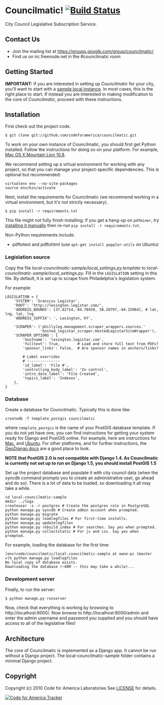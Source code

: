 Councilmatic! [![Build Status](https://travis-ci.org/codeforamerica/councilmatic.png)](http://travis-ci.org/codeforamerica/councilmatic)
=============
City Council Legislative Subscription Service.

Contact Us
----------
- Join the mailing list at https://groups.google.com/group/councilmatic/
- Find us on irc.freenode.net in the #councilmatic room

Getting Started
---------------
**IMPORTANT:** If you are interested in setting up *Councilmatic* for your city, you'll want to start with a [sample local instance](https://github.com/mjumbewu/sample-local-councilmatic/). In most cases, this is the right place to start. If instead you are interested in making modification to the core of *Councilmatic*, proceed with these instructions.

Installation
------------
First check out the project code.

    $ git clone git://github.com/codeforamerica/councilmatic.git

To work on your own instance of Councilmatic, you should first get Python
installed. Follow the instructions for doing so on your platform. For example,
[Mac OS X Mountain Lion 10.8](http://hackercodex.com/guide/python-virtualenv-on-mac-osx-mountain-lion-10.8/).

We recommend setting up a virtual environment for working with any project, so that you can manage your project-specific dependencies. This is optional but recommended:

    virtualenv env --no-site-packages
    source env/bin/activate

Next, install the requirements for Councilmatic (we recommend working in a
virtual environment, but it's not strictly necessary).

    $ pip install -r requirements.txt

This file might not fully finish installing; if you get a hang-up on `pdfminer`, try [installing it manually](http://www.unixuser.org/~euske/python/pdfminer/#download) then re-run `pip install -r requirements.txt`.

Non-Python requirements include:

* pdftotext and pdftohtml (use ``apt-get install poppler-utils`` on Ubuntu)


### Legislation source

Copy the file *local-councilmatic-sample/local_settings.py.template* to
*local-councilmatic-sample/local_settings.py*.  Fill in the `LEGISLATION` setting in this
file.  By default, it is set up to scrape from Philadelphia's legislation
system.

For example:

    LEGISLATION = {
        'SYSTEM': 'Granicus Legistar',
        'ROOT': 'http://lexington.legistar.com/',
        'ADDRESS_BOUNDS': [37.82714,-84.70459, 38.20797,-84.25964], # lat, lng, lat, lng
        'ADDRESS_SUFFIX': ', Lexington, KY',

        'SCRAPER': ('phillyleg.management.scraper_wrappers.sources.'
                    'hosted_legistar_scraper.HostedLegistarSiteWrapper'),
        'SCRAPER_OPTIONS': {
            'hostname': 'lexington.legistar.com',
            'fulltext': True,        # Load and store full text from PDFs?
            'sponsor_links': False,  # Are sponsor names in anchors/links?

            # Label overrides
            # ---------------
            'id_label': 'File #',
            'controlling_body_label': 'In control',
            'intro_date_label': 'File Created',
            'topics_label': 'Indexes',
        },
    }


### Database

Create a database for Councilmatic. Typically this is done like:

    createdb -T template_postgis councilmatic

where `template_postgis` is the name of your PostGIS database template. If you
do not yet have one, you can find instructions for getting your system ready for
Django and PostGIS online.  For example, here are instructions for
[Mac](https://gist.github.com/3188632), and
[Ubuntu](http://brandonkonkle.com/blog/2010/jul/19/setting-template_postgis-lucid/).
For other platforms, and for further instructions, the
[GeoDjango docs](https://docs.djangoproject.com/en/dev/ref/contrib/gis/install/#platform-specific-instructions)
are a good place to look.

**NOTE that PostGIS 2.0 is not compatible with Django 1.4.  As Councilmatic is
currently not set up to run on Django 1.5, you should install PostGIS 1.5**


Set up the project database and populate it with city council data (when the
syncdb command prompts you to create an administrative user, go ahead and do
so). There is a lot of data to be loaded, so downloading it all may take a
while.

    cd local-councilmatic-sample
    mkdir ../logs
    createuser -s -r postgres # Create the postgres role in PostgreSQL
    python manage.py syncdb # Create admin account when prompted.
    python manage.py migrate
    python manage.py loadlegfiles # For first-time installs.
    python manage.py updatelegfiles
    python manage.py rebuild_index # For searches. Say yes when prompted.
    python manage.py collectstatic # For js and css. Say yes when prompted.

For example, loading the database for the first time:

    (env)code/councilmatic/local-councilmatic-sample at owne-pc (master ✔)% python manage.py loadlegfiles
    No local copy of database exists.
    Downloading the database (~40M -- this may take a while)...

### Development server

Finally, to run the server:

    $ python manage.py runserver

Now, check that everything is working by browsing to http://localhost:8000/. Now
browse to http://localhost:8000/admin and enter the admin username and password
you supplied and you should have access to all of the legislative files!


Architecture
------------
The core of Councilmatic is implemented as a Django app. It cannot be run without a Django project. The local-councilmatic-sample folder contains a minimal Django project.


Copyright
---------
Copyright (c) 2010 Code for America Laboratories
See [LICENSE](https://github.com/cfalabs/open311/blob/master/LICENSE.mkd) for details.

[![Code for America Tracker](http://stats.codeforamerica.org/codeforamerica/philly_legislative.png)](http://stats.codeforamerica.org/projects/philly_legislative)
